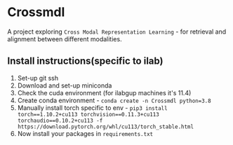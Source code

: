 # Crossmdl
A project exploring `Cross Modal Representation Learning` - for retrieval and alignment between different modalities.

## Install instructions(specific to ilab)

1. Set-up git ssh
2. Download and set-up miniconda
3. Check the cuda environment (for ilabgup machines it's 11.4)
4. Create conda environment - `conda create -n Crossmdl python=3.8`
5. Manually install torch specific to env - `pip3 install torch==1.10.2+cu113 torchvision==0.11.3+cu113 torchaudio==0.10.2+cu113 -f https://download.pytorch.org/whl/cu113/torch_stable.html`
6. Now install your packages in `requirements.txt`

 
